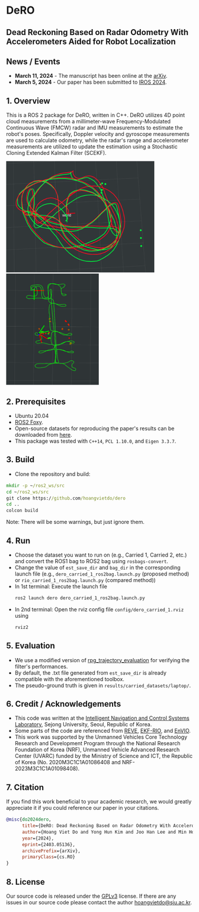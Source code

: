 # DeRO
## Dead Reckoning Based on Radar Odometry With Accelerometers Aided for Robot Localization
## News / Events
- **March 11, 2024** - The manuscript has been online at the [arXiv](https://arxiv.org/abs/2403.05136).
- **March 5, 2024** - Our paper has been submitted to [IROS 2024](https://iros2024-abudhabi.org/).

## 1. Overview
This is a ROS 2 package for DeRO, written in C++. DeRO utilizes 4D point cloud measurements from a millimeter-wave Frequency-Modulated Continuous Wave (FMCW) radar and IMU measurements to estimate the robot's poses. Specifically, Doppler velocity and gyroscope measurements are used to calculate odometry, while the radar's range and accelerometer measurements are utilized to update the estimation using a Stochastic Cloning Extended Kalman Filter (SCEKF).

<img src='images/vicon.png' width='400' height='300'>  <img src='images/carried_1.png' width='250' height='300'>


## 2. Prerequisites
- Ubuntu 20.04
- [ROS2 Foxy](https://docs.ros.org/en/foxy/Installation.html).
- Open-source datasets for reproducing the paper's results can be downloaded from [here](https://christopherdoer.github.io/datasets/icins_2021_radar_inertial_odometry).
- This package was tested with ```C++14```, ```PCL 1.10.0```, and ```Eigen 3.3.7```.

## 3. Build
- Clone the repository and build:
```cmd
mkdir -p ~/ros2_ws/src
cd ~/ros2_ws/src
git clone https://github.com/hoangvietdo/dero
cd ..
colcon build
```

Note: There will be some warnings, but just ignore them.

## 4. Run
- Choose the dataset you want to run on (e.g., Carried 1, Carried 2, etc.) and convert the ROS1 bag to ROS2 bag using ```rosbags-convert```.
- Change the value of ```est_save_dir``` and ```bag_dir``` in the corresponding launch file (e.g., ```dero_carried_1_ros2bag.launch.py``` (proposed method) or ```rio_carried_1_ros2bag.launch.py``` (compared method))
- In 1st terminal: Execute the launch file
  ```cmd
  ros2 launch dero dero_carried_1_ros2bag.launch.py
  ```
- In 2nd terminal: Open the rviz config file ```config/dero_carried_1.rviz``` using
  ```cmd
  rviz2
  ```

## 5. Evaluation
- We use a modified version of [rpg_trajectory_evaluation](https://github.com/hoangvietdo/rpg_trajectory_evaluation) for verifying the filter's performances.
- By default, the .txt file generated from ```est_save_dir``` is already compatible with the aforementioned toolbox.
- The pseudo-ground truth is given in ```results/carried_datasets/laptop/```.

## 6. Credit / Acknowledgements
- This code was written at the [Intelligent Navigation and Control Systems Laboratory](https://sites.google.com/view/incsl), Sejong University, Seoul, Republic of Korea.
- Some parts of the code are referenced from [REVE](https://github.com/christopherdoer/reve), [EKF-RIO](https://github.com/christopherdoer/rio/tree/main/ekf_rio), and [EnVIO](https://github.com/lastflowers/envio).
- This work was supported by the Unmanned Vehicles Core Technology Research and Development Program through the National Research Foundation of Korea (NRF), Unmanned Vehicle Advanced Research Center (UVARC) funded by the Ministry of Science and ICT, the Republic of Korea (No. 2020M3C1C1A01086408 and NRF-2023M3C1C1A01098408).

## 7. Citation
If you find this work beneficial to your academic research, we would greatly appreciate it if you could reference our paper in your citations.
```bibtex
@misc{do2024dero,
      title={DeRO: Dead Reckoning Based on Radar Odometry With Accelerometers Aided for Robot Localization}, 
      author={Hoang Viet Do and Yong Hun Kim and Joo Han Lee and Min Ho Lee and Jin Woo Song},
      year={2024},
      eprint={2403.05136},
      archivePrefix={arXiv},
      primaryClass={cs.RO}
}
```

## 8. License
Our source code is released under the [GPLv3](https://www.gnu.org/licenses/gpl-3.0.en.html) license. If there are any issues in our source code please contact the author [hoangvietdo@sju.ac.kr](mailto:hoangvietdo@sju.ac.kr).
